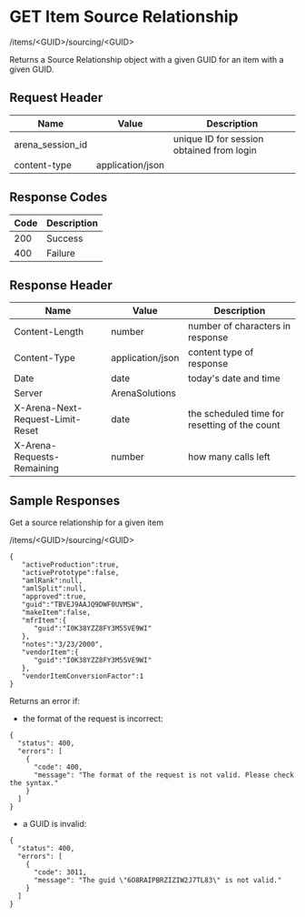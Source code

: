 # GET Item Source Relationship
/items/&lt;GUID&gt;/sourcing/&lt;GUID&gt;

Returns a Source Relationship object with a given GUID for an item with a given GUID.

## Request Header

| Name  | Value  | Description  |
|  --- |  --- |  --- | 
| arena_session_id  |   | unique ID for session obtained from login  |
| content-type  | application/json  |   |

## Response Codes

| Code  | Description  |
|  --- |  --- | 
| 200  | Success  |
| 400  | Failure  |

## Response Header

| Name  | Value  | Description  |
|  --- |  --- |  --- | 
| Content-Length  | number  | number of characters in response  |
| Content-Type  | application/json  | content type of response  |
| Date  | date  | today's date and time  |
| Server  | ArenaSolutions  |   |
| X-Arena-Next-Request-Limit-Reset   | date  | the scheduled time for resetting of the count  |
| X-Arena-Requests-Remaining   | number  | how many calls left  |

## Sample Responses
Get a source relationship for a given item

/items/&lt;GUID&gt;/sourcing/&lt;GUID&gt;

```
{  
   "activeProduction":true,
   "activePrototype":false,
   "amlRank":null,
   "amlSplit":null,
   "approved":true,
   "guid":"TBVEJ9AAJQ9DWF0UVMSW",
   "makeItem":false,
   "mfrItem":{  
      "guid":"I0K38YZZ8FY3M55VE9WI"
   },
   "notes":"3/23/2000",
   "vendorItem":{  
      "guid":"I0K38YZZ8FY3M55VE9WI"
   },
   "vendorItemConversionFactor":1
}
```
Returns an error if:

* the format of the request is incorrect:

```
{
  "status": 400,
  "errors": [
    {
      "code": 400,
      "message": "The format of the request is not valid. Please check the syntax."
    }
  ]
}
```
* a GUID is invalid:

```
{
  "status": 400,
  "errors": [
    {
      "code": 3011,
      "message": "The guid \"6O8RAIPBRZIZIW2J7TL83\" is not valid."
    }
  ]
}
```
